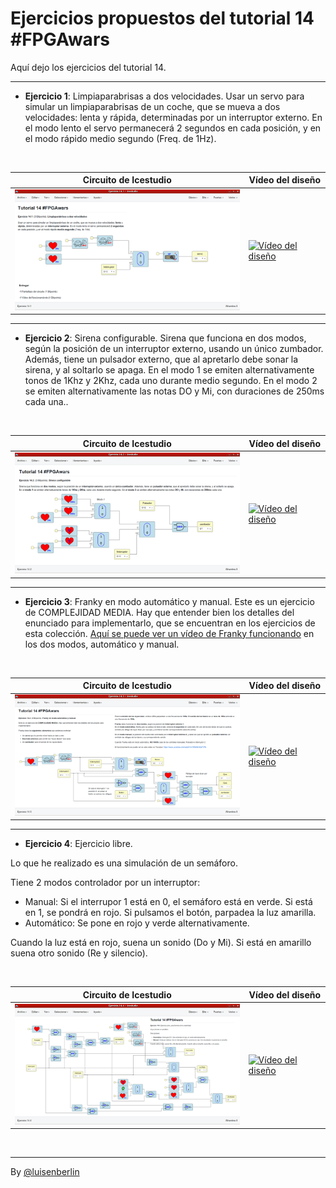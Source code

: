 # Ejercicios propuestos del tutorial 14 #FPGAwars

Aquí dejo los ejercicios del tutorial 14.

---

* **Ejercicio 1**: Limpiaparabrisas a dos velocidades. Usar un servo para simular un limpiaparabrisas de un coche, que se mueva a dos velocidades: lenta y rápida, determinadas por un interruptor externo. En el modo lento el servo permanecerá 2 segundos en cada posición, y en el modo rápido medio segundo (Freq. de 1Hz).
<br/>

| Circuito de Icestudio | Vídeo del diseño |
|--|--|
|<img src="./Ejercicio-14-1.png" alt="Circuito de Icestudio" width="400"/> | [![Vídeo del diseño](https://img.youtube.com/vi/diAO8-Qtp_c/0.jpg)](https://youtu.be/diAO8-Qtp_c) |

---

* **Ejercicio 2**: Sirena configurable. Sirena que funciona en dos modos, según la posición de un interruptor externo, usando un único zumbador. Además, tiene un pulsador externo, que al apretarlo debe sonar la sirena, y al soltarlo se apaga. En el modo 1 se emiten alternativamente tonos de 1Khz y 2Khz, cada uno durante medio segundo. En el modo 2 se emiten alternativamente las notas DO y Mi, con duraciones de 250ms cada una..
<br/>

| Circuito de Icestudio | Vídeo del diseño |
|--|--|
|<img src="./Ejercicio-14-2.png" alt="Circuito de Icestudio" width="400"/> | [![Vídeo del diseño](https://img.youtube.com/vi/_aQ2uOeOWsU/0.jpg)](https://youtu.be/_aQ2uOeOWsU) |

---

* **Ejercicio 3**: Franky en modo automático y manual. Este es un ejercicio de COMPLEJIDAD MEDIA. Hay que entender bien los detalles del enunciado para implementarlo, que se encuentran en los ejercicios de esta colección. [Aquí se puede ver un vídeo de Franky funcionando](https://www.youtube.com/watch?v=SWdSmQsTVTk) en los dos modos, automático y manual.
<br/>

| Circuito de Icestudio | Vídeo del diseño |
|--|--|
|<img src="./Ejercicio-14-3.png" alt="Circuito de Icestudio" width="400"/> | [![Vídeo del diseño](https://img.youtube.com/vi/4B9FK4tgsgY/0.jpg)](https://youtu.be/4B9FK4tgsgY) |

---

* **Ejercicio 4**: Ejercicio libre.

Lo que he realizado es una simulación de un semáforo.

Tiene 2 modos controlador por un interruptor:
- Manual: Si el interrupor 1 está en 0, el semáforo está en verde. Si está en 1, se pondrá en rojo. Si pulsamos el botón, parpadea la luz amarilla.
- Automático: Se pone en rojo y verde alternativamente.

Cuando la luz está en rojo, suena un sonido (Do y Mi). Si está en amarillo suena otro sonido (Re y silencio).

<br/>

| Circuito de Icestudio | Vídeo del diseño |
|--|--|
|<img src="./Ejercicio-14-4.png" alt="Circuito de Icestudio" width="400"/> | [![Vídeo del diseño](https://img.youtube.com/vi/Blz-PviohxM/0.jpg)](https://youtu.be/Blz-PviohxM) |

<br/>

---

By [@luisenberlin](http://twitter.com/luisenberlin)


